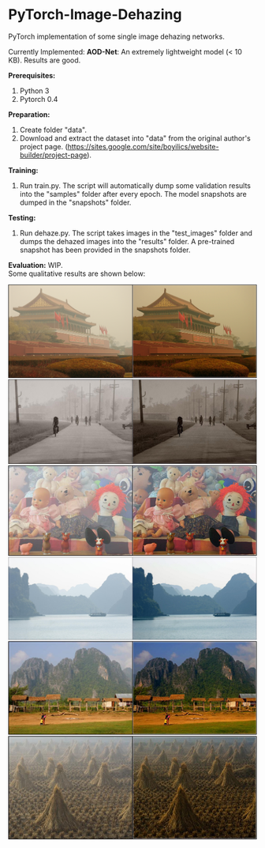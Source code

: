 # PyTorch-Image-Dehazing
PyTorch implementation of some single image dehazing networks. 

Currently Implemented:
**AOD-Net**: An extremely lightweight model (< 10 KB). Results are good.


**Prerequisites:**
1. Python 3 
2. Pytorch 0.4

**Preparation:**
1. Create folder "data".
2. Download and extract the dataset into "data" from the original author's project page. (https://sites.google.com/site/boyilics/website-builder/project-page). 

**Training:**
1. Run train.py. The script will automatically dump some validation results into the "samples" folder after every epoch. The model snapshots are dumped in the "snapshots" folder. 

**Testing:**
1. Run dehaze.py. The script takes images in the "test_images" folder and dumps the dehazed images into the "results" folder. A pre-trained snapshot has been provided in the snapshots folder.

**Evaluation:**
WIP.  
Some qualitative results are shown below:

![Alt text](results/test.png?raw=true "Title")  
![Alt text](results/test7.jpg?raw=true "Title")  
![Alt text](results/test4.jpg?raw=true "Title")  
![Alt text](results/test9.jpg?raw=true "Title")  
![Alt text](results/test13.jpg?raw=true "Title")  
![Alt text](results/test15.jpg?raw=true "Title")
